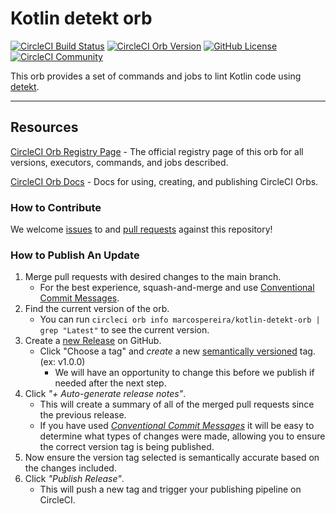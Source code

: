 # Kotlin detekt orb

[![CircleCI Build Status](https://circleci.com/gh/marcospereira/kotlin-detekt-orb.svg?style=shield "CircleCI Build Status")](https://circleci.com/gh/marcospereira/kotlin-detekt-orb) [![CircleCI Orb Version](https://badges.circleci.com/orbs/marcospereira/kotlin-detekt-orb.svg)](https://circleci.com/developer/orbs/orb/marcospereira/kotlin-detekt-orb) [![GitHub License](https://img.shields.io/badge/license-MIT-lightgrey.svg)](https://raw.githubusercontent.com/marcospereira/kotlin-detekt-orb/master/LICENSE) [![CircleCI Community](https://img.shields.io/badge/community-CircleCI%20Discuss-343434.svg)](https://discuss.circleci.com/c/ecosystem/orbs)

This orb provides a set of commands and jobs to lint Kotlin code using [detekt](https://detekt.github.io/detekt/).

---

## Resources

[CircleCI Orb Registry Page](https://circleci.com/developer/orbs/orb/marcospereira/kotlin-detekt-orb) - The official registry page of this orb for all versions, executors, commands, and jobs described.

[CircleCI Orb Docs](https://circleci.com/docs/orb-intro/#section=configuration) - Docs for using, creating, and publishing CircleCI Orbs.

### How to Contribute

We welcome [issues](https://github.com/marcospereira/kotlin-detekt-orb/issues) to and [pull requests](https://github.com/marcospereira/kotlin-detekt-orb/pulls) against this repository!

### How to Publish An Update

1. Merge pull requests with desired changes to the main branch.
    - For the best experience, squash-and-merge and use [Conventional Commit Messages](https://conventionalcommits.org/).
2. Find the current version of the orb.
    - You can run `circleci orb info marcospereira/kotlin-detekt-orb | grep "Latest"` to see the current version.
3. Create a [new Release](https://github.com/marcospereira/kotlin-detekt-orb/releases/new) on GitHub.
    - Click "Choose a tag" and _create_ a new [semantically versioned](http://semver.org/) tag. (ex: v1.0.0)
      - We will have an opportunity to change this before we publish if needed after the next step.
4.  Click _"+ Auto-generate release notes"_.
    - This will create a summary of all of the merged pull requests since the previous release.
    - If you have used _[Conventional Commit Messages](https://conventionalcommits.org/)_ it will be easy to determine what types of changes were made, allowing you to ensure the correct version tag is being published.
5. Now ensure the version tag selected is semantically accurate based on the changes included.
6. Click _"Publish Release"_.
    - This will push a new tag and trigger your publishing pipeline on CircleCI.